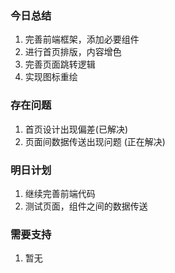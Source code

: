 ### 今日总结
1. 完善前端框架，添加必要组件
2. 进行首页排版，内容增色
3. 完善页面跳转逻辑
4. 实现图标重绘

### 存在问题
1. 首页设计出现偏差(已解决)
2. 页面间数据传送出现问题 (正在解决)

### 明日计划
1. 继续完善前端代码
2. 测试页面，组件之间的数据传送

### 需要支持
1. 暂无
